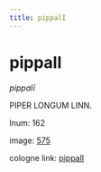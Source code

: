 ```yaml
---
title: pippalI
---
```


# pippalI

<i>pippalī</i>  <div n="P" /><bot>PIPER LONGUM LINN.</bot>

lnum: 162

image: [575](https://www.sanskrit-lexicon.uni-koeln.de/scans/csl-apidev/servepdf.php?dict=snp&page=575)

cologne link: [pippalI](https://sanskrit-lexicon.uni-koeln.de/scans/csl-apidev/getword.php?dict=snp&key=pippalI)

